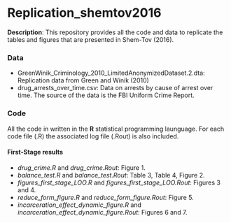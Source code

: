 # Replication_shemtov2016
**Description**: This repository provides all the code and data to replicate the tables and figures that are presented in Shem-Tov (2016). 

### Data
* GreenWinik_Criminology_2010_LimitedAnonymizedDataset.2.dta: Replication data from Green and Winik (2010) 
* drug_arrests_over_time.csv: Data on arrests by cause of arrest over time. The source of the data is the FBI Uniform Crime Report.   

### Code
All the code in written in the **R** statistical programming launguage. For each code file (.R) the associated log file (.Rout) is also included. 

#### **First-Stage results**  
* *drug_crime.R* and *drug_crime.Rout*: Figure 1.   
* *balance_test.R* and *balance_test.Rout*: Table 3, Table 4, Figure 2. 
* *figures_first_stage_LOO.R* and *figures_first_stage_LOO.Rout*: Figures 3 and 4.
* *reduce_form_figure.R* and *reduce_form_figure.Rout*: Figure 5.
* *incarceration_effect_dynamic_figure.R* and *incarceration_effect_dynamic_figure.Rout*: Figures 6 and 7. 


